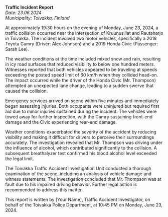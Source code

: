 

**Traffic Incident Report**  
*Date: 23.06.2024*  
*Municipality: Toivakka, Finland*

At approximately 19:30 hours on the evening of Monday, June 23, 2024, a traffic collision occurred near the intersection of Kruunusillat and Rautaharjo in Toivakka. The incident involved two motor vehicles, specifically a 2018 Toyota Camry (Driver: Alex Johnson) and a 2019 Honda Civic (Passenger: Sarah Lee). 

The weather conditions at the time included mixed snow and rain, resulting in icy road surfaces that reduced visibility to below one hundred meters. Witnesses reported that both vehicles appeared to be traveling at speeds exceeding the posted speed limit of 60 km/h when they collided head-on. The impact occurred while the driver of the Honda Civic (Mr. Thompson) attempted an unexpected lane change, leading to a sudden swerve that caused the collision.

Emergency services arrived on scene within five minutes and immediately began assessing injuries. Both occupants were uninjured but required first aid due to minor injuries sustained during the incident. The vehicles were towed away for further inspection, with the Camry sustaining front-end damage and the Civic experiencing rear-end damage.

Weather conditions exacerbated the severity of the accident by reducing visibility and making it difficult for drivers to perceive their surroundings accurately. The investigation revealed that Mr. Thompson was driving under the influence of alcohol, which contributed significantly to the collision. A subsequent breathalyzer test confirmed his blood alcohol level exceeded the legal limit.

The Toivakka Traffic Accident Investigation Unit conducted a thorough examination of the scene, including an analysis of vehicle damage and witness statements. The investigation concluded that Mr. Thompson was at fault due to his impaired driving behavior. Further legal action is recommended to address this matter.

This report is written by [Your Name], Traffic Accident Investigator, on behalf of the Toivakka Police Department, at 10:45 PM on Monday, June 23, 2024.